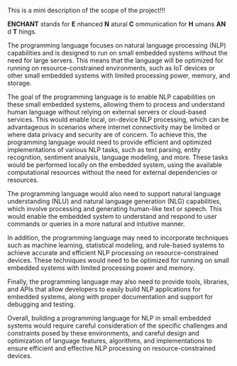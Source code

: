 This is a mini description of the scope of the project!!!

__ENCHANT__ stands for __E__ nhanced __N__ atural __C__ ommunication for __H__ umans __AN__ d __T__ hings.

The programming language focuses on natural language processing (NLP) capabilities and is designed to run on small embedded systems without the need for large servers. This means that the language will be optimized for running on resource-constrained environments, such as IoT devices or other small embedded systems with limited processing power, memory, and storage.

The goal of the programming language is to enable NLP capabilities on these small embedded systems, allowing them to process and understand human language without relying on external servers or cloud-based services. This would enable local, on-device NLP processing, which can be advantageous in scenarios where internet connectivity may be limited or where data privacy and security are of concern.
To achieve this, the programming language would need to provide efficient and optimized implementations of various NLP tasks, such as text parsing, entity recognition, sentiment analysis, language modeling, and more. These tasks would be performed locally on the embedded system, using the available computational resources without the need for external dependencies or resources.

The programming language would also need to support natural language understanding (NLU) and natural language generation (NLG) capabilities, which involve processing and generating human-like text or speech. This would enable the embedded system to understand and respond to user commands or queries in a more natural and intuitive manner.

In addition, the programming language may need to incorporate techniques such as machine learning, statistical modeling, and rule-based systems to achieve accurate and efficient NLP processing on resource-constrained devices. These techniques would need to be optimized for running on small embedded systems with limited processing power and memory.

Finally, the programming language may also need to provide tools, libraries, and APIs that allow developers to easily build NLP applications for embedded systems, along with proper documentation and support for debugging and testing.

Overall, building a programming language for NLP in small embedded systems would require careful consideration of the specific challenges and constraints posed by these environments, and careful design and optimization of language features, algorithms, and implementations to ensure efficient and effective NLP processing on resource-constrained devices.
